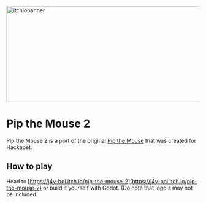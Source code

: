 <img width="656" height="250" alt="itchiobanner" src="https://github.com/user-attachments/assets/c845547a-87f9-48a4-a8b1-be3e39d281c8" />

# Pip the Mouse 2
Pip the Mouse 2 is a port of the original [Pip the Mouse](https://github.com/j4y-boi/pip-the-mouse) that was created for Hackapet.

## How to play
Head to [https://j4y-boi.itch.io/pip-the-mouse-2](https://j4y-boi.itch.io/pip-the-mouse-2) or build it yourself with Godot. (Do note that logo's may not be included.
